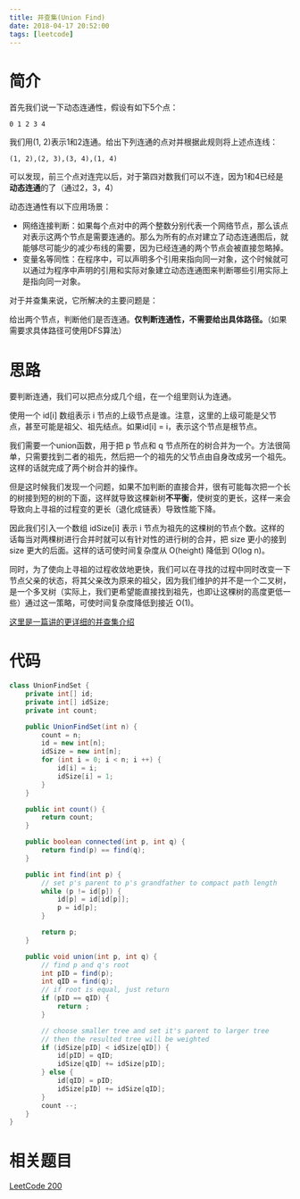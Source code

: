 ```yaml
---
title: 并查集(Union Find)
date: 2018-04-17 20:52:00
tags: [leetcode]
---
```


# 简介

首先我们说一下动态连通性，假设有如下5个点：

```
0 1 2 3 4
```

我们用(1, 2)表示1和2连通。给出下列连通的点对并根据此规则将上述点连线：

```
(1, 2),(2, 3),(3, 4),(1, 4)
```

可以发现，前三个点对连完以后，对于第四对数我们可以不连，因为1和4已经是**动态连通**的了（通过2，3，4）

动态连通性有以下应用场景：

- 网络连接判断：如果每个点对中的两个整数分别代表一个网络节点，那么该点对表示这两个节点是需要连通的。那么为所有的点对建立了动态连通图后，就能够尽可能少的减少布线的需要，因为已经连通的两个节点会被直接忽略掉。
- 变量名等同性：在程序中，可以声明多个引用来指向同一对象，这个时候就可以通过为程序中声明的引用和实际对象建立动态连通图来判断哪些引用实际上是指向同一对象。 

对于并查集来说，它所解决的主要问题是：

给出两个节点，判断他们是否连通。**仅判断连通性，不需要给出具体路径。**（如果需要求具体路径可使用DFS算法）

# 思路

要判断连通，我们可以把点分成几个组，在一个组里则认为连通。

使用一个 id[i] 数组表示 i 节点的上级节点是谁。注意，这里的上级可能是父节点，甚至可能是祖父、祖先结点。如果id[i] = i，表示这个节点是根节点。

我们需要一个union函数，用于把 p 节点和 q 节点所在的树合并为一个。方法很简单，只需要找到二者的祖先，然后把一个的祖先的父节点由自身改成另一个祖先。这样的话就完成了两个树合并的操作。

但是这时候我们发现一个问题，如果不加判断的直接合并，很有可能每次把一个长的树接到短的树的下面，这样就导致这棵新树**不平衡**，使树变的更长，这样一来会导致向上寻祖的过程变的更长（退化成链表）导致性能下降。

因此我们引入一个数组 idSize[i] 表示 i 节点为祖先的这棵树的节点个数。这样的话每当对两棵树进行合并时就可以有针对性的进行树的合并，把 size 更小的接到 size 更大的后面。这样的话可使时间复杂度从 O(height)  降低到 O(log n)。

同时，为了使向上寻祖的过程收敛地更快，我们可以在寻找的过程中同时改变一下节点父亲的状态，将其父亲改为原来的祖父，因为我们维护的并不是一个二叉树，是一个多叉树（实际上，我们更希望能直接找到祖先，也即让这棵树的高度更低一些）通过这一策略，可使时间复杂度降低到接近 O(1)。

[这里是一篇讲的更详细的并查集介绍](https://www.cnblogs.com/wxgblogs/p/5707503.html)

# 代码

```java
class UnionFindSet {
    private int[] id;
    private int[] idSize;
    private int count;

    public UnionFindSet(int n) {
        count = n;
        id = new int[n];
        idSize = new int[n];
        for (int i = 0; i < n; i ++) {
            id[i] = i;
            idSize[i] = 1;
        }
    }

    public int count() {
        return count;
    }

    public boolean connected(int p, int q) {
        return find(p) == find(q);
    }

    public int find(int p) {
        // set p's parent to p's grandfather to compact path length
        while (p != id[p]) {
            id[p] = id[id[p]];
            p = id[p];
        }

        return p;
    }

    public void union(int p, int q) {
        // find p and q's root
        int pID = find(p);
        int qID = find(q);
        // if root is equal, just return
        if (pID == qID) {
            return ;
        }

        // choose smaller tree and set it's parent to larger tree
        // then the resulted tree will be weighted
        if (idSize[pID] < idSize[qID]) {
            id[pID] = qID;
            idSize[qID] += idSize[pID];
        } else {
            id[qID] = pID;
            idSize[pID] += idSize[qID];
        }
        count --;
    }
}
```

# 相关题目

[LeetCode 200](https://leetcode.com/problems/number-of-islands/description/)